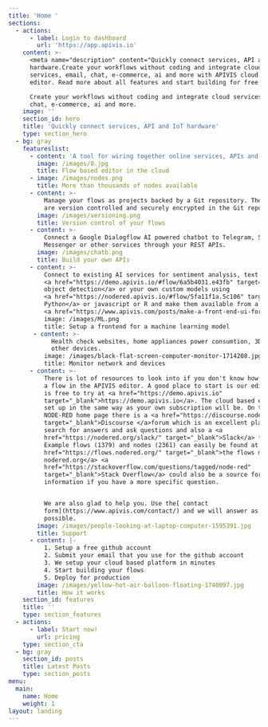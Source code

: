 ```yaml
---
title: 'Home '
sections:
  - actions:
      - label: Login to dashboard
        url: 'https://app.apivis.io'
    content: >-
      <meta name="description" content="Quickly connect services, API and IoT
      hardware.Create your workflows without coding and integrate cloud
      services, email, chat, e-commerce, ai and more with APIVIS cloud based
      editor. Read more about all features and start building for free.">

      Create your workflows without coding and integrate cloud services, email,
      chat, e-commerce, ai and more.
    image: ''
    section_id: hero
    title: 'Quickly connect services, API and IoT hardware'
    type: section_hero
  - bg: gray
    featureslist:
      - content: 'A tool for wiring together online services, APIs and hardware devices.'
        image: /images/8.jpg
        title: Flow based editor in the cloud
      - image: /images/nodes.png
        title: More than thousands of nodes available
      - content: >-
          Manage your flows as projects backed by a Git repository. The flows
          are version controlled and securely encrypted in the Git repository.
        image: /images/versioning.png
        title: Version control of your flows
      - content: >-
          Connect a Google Dialogflow AI powered chatbot to Telegram, Slack,
          Messenger or other services through your REST APIs.
        image: /images/chatb.png
        title: Build your own APIs
      - content: >-
          Connect to existing AI services for sentiment analysis, text to speech, 
          <a href="https://demo.apivis.io/#flow/6a5b4031.e43fb" target="_blank">
          object detection</a> or your own custom models using 
          <a href="https://nodered.apivis.io/#flow/5fa11f1a.5c106" target="_blank">
          Python</a> or javascript or R and make them available from a javascript application 
          <a href="https://www.apivis.com/posts/make-a-front-end-ui-for-a-weather-service/" target="_blank">frontend</a>.
          image: /images/ML.png
          title: Setup a frontend for a machine learning model
       - content: >-
            Health check websites, home appliances power consumtion, 3D printer or
            other devices.
          image: /images/black-flat-screen-computer-monitor-1714208.jpg
          title: Monitor network and devices
      - content: >-
          There is lot of resources to look into if you don't know how to build
          a flow in the APIVIS editor. A good place to start is our editor that
          is free to try at <a href="https://demo.apivis.io"
          target="_blank">https://demo.apivis.io</a>. The cloud based editor is
          set up in the same way as your own subscription will be. On the
          NODE-RED home page there is a <a href="https://discourse.nodered.org/"
          target="_blank">Discourse </a>forum which is an excellent place to
          search for answers and ask questions and also a <a
          href="https://nodered.org/slack/" target="_blank">Slack</a> forum.
          Example flows (1379) and nodes (2361) can easily be found at <a
          href="https://flows.nodered.org/" target="_blank">the flows menu on
          nodered.org</a> <a
          href="https://stackoverflow.com/questions/tagged/node-red"
          target="_blank">Stack Overflow</a> could also be a source for
          information if you have a more specific question.


          We are also glad to help you. Use the[ contact
          form](https://www.apivis.com/contact/) and we will answer as soon as
          possible.
        image: /images/people-looking-at-laptop-computer-1595391.jpg
        title: Support
      - content: |-
          1. Setup a free github account
          2. Submit your email that you use for the github account
          3. We setup your cloud based platform in minutes
          4. Start building your flows
          5. Deploy for production
        image: /images/yellow-hot-air-balloon-floating-1740097.jpg
        title: How it works
    section_id: features
    title: ''
    type: section_features
  - actions:
      - label: Start now!
        url: pricing
    type: section_cta
  - bg: gray
    section_id: posts
    title: Latest Posts
    type: section_posts
menu:
  main:
    name: Home
    weight: 1
layout: landing
---
```

